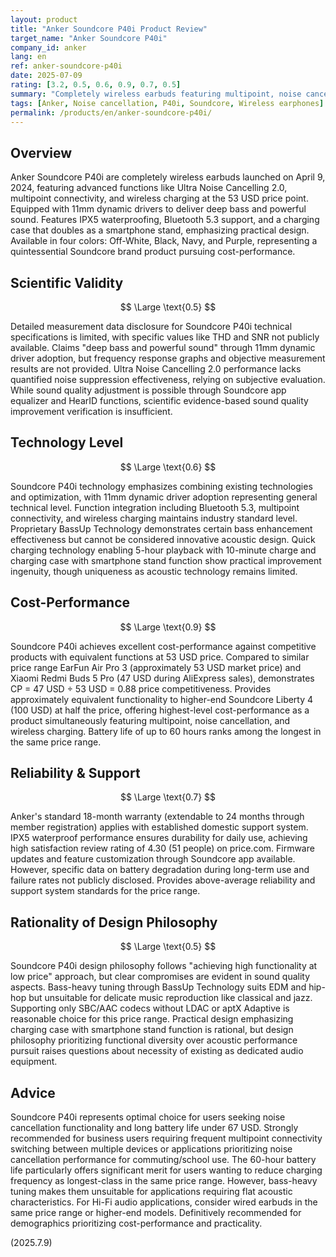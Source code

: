```yaml
---
layout: product
title: "Anker Soundcore P40i Product Review"
target_name: "Anker Soundcore P40i"
company_id: anker
lang: en
ref: anker-soundcore-p40i
date: 2025-07-09
rating: [3.2, 0.5, 0.6, 0.9, 0.7, 0.5]
summary: "Completely wireless earbuds featuring multipoint, noise cancellation, and wireless charging at 53 USD price point. Excellent battery life and practical performance, but bass-heavy tuning makes them unsuitable for applications requiring flat acoustic characteristics"
tags: [Anker, Noise cancellation, P40i, Soundcore, Wireless earphones]
permalink: /products/en/anker-soundcore-p40i/
---
```

## Overview

Anker Soundcore P40i are completely wireless earbuds launched on April 9, 2024, featuring advanced functions like Ultra Noise Cancelling 2.0, multipoint connectivity, and wireless charging at the 53 USD price point. Equipped with 11mm dynamic drivers to deliver deep bass and powerful sound. Features IPX5 waterproofing, Bluetooth 5.3 support, and a charging case that doubles as a smartphone stand, emphasizing practical design. Available in four colors: Off-White, Black, Navy, and Purple, representing a quintessential Soundcore brand product pursuing cost-performance.

## Scientific Validity

$$ \Large \text{0.5} $$

Detailed measurement data disclosure for Soundcore P40i technical specifications is limited, with specific values like THD and SNR not publicly available. Claims "deep bass and powerful sound" through 11mm dynamic driver adoption, but frequency response graphs and objective measurement results are not provided. Ultra Noise Cancelling 2.0 performance lacks quantified noise suppression effectiveness, relying on subjective evaluation. While sound quality adjustment is possible through Soundcore app equalizer and HearID functions, scientific evidence-based sound quality improvement verification is insufficient.

## Technology Level

$$ \Large \text{0.6} $$

Soundcore P40i technology emphasizes combining existing technologies and optimization, with 11mm dynamic driver adoption representing general technical level. Function integration including Bluetooth 5.3, multipoint connectivity, and wireless charging maintains industry standard level. Proprietary BassUp Technology demonstrates certain bass enhancement effectiveness but cannot be considered innovative acoustic design. Quick charging technology enabling 5-hour playback with 10-minute charge and charging case with smartphone stand function show practical improvement ingenuity, though uniqueness as acoustic technology remains limited.

## Cost-Performance

$$ \Large \text{0.9} $$

Soundcore P40i achieves excellent cost-performance against competitive products with equivalent functions at 53 USD price. Compared to similar price range EarFun Air Pro 3 (approximately 53 USD market price) and Xiaomi Redmi Buds 5 Pro (47 USD during AliExpress sales), demonstrates CP = 47 USD ÷ 53 USD = 0.88 price competitiveness. Provides approximately equivalent functionality to higher-end Soundcore Liberty 4 (100 USD) at half the price, offering highest-level cost-performance as a product simultaneously featuring multipoint, noise cancellation, and wireless charging. Battery life of up to 60 hours ranks among the longest in the same price range.

## Reliability & Support

$$ \Large \text{0.7} $$

Anker's standard 18-month warranty (extendable to 24 months through member registration) applies with established domestic support system. IPX5 waterproof performance ensures durability for daily use, achieving high satisfaction review rating of 4.30 (51 people) on price.com. Firmware updates and feature customization through Soundcore app available. However, specific data on battery degradation during long-term use and failure rates not publicly disclosed. Provides above-average reliability and support system standards for the price range.

## Rationality of Design Philosophy

$$ \Large \text{0.5} $$

Soundcore P40i design philosophy follows "achieving high functionality at low price" approach, but clear compromises are evident in sound quality aspects. Bass-heavy tuning through BassUp Technology suits EDM and hip-hop but unsuitable for delicate music reproduction like classical and jazz. Supporting only SBC/AAC codecs without LDAC or aptX Adaptive is reasonable choice for this price range. Practical design emphasizing charging case with smartphone stand function is rational, but design philosophy prioritizing functional diversity over acoustic performance pursuit raises questions about necessity of existing as dedicated audio equipment.

## Advice

Soundcore P40i represents optimal choice for users seeking noise cancellation functionality and long battery life under 67 USD. Strongly recommended for business users requiring frequent multipoint connectivity switching between multiple devices or applications prioritizing noise cancellation performance for commuting/school use. The 60-hour battery life particularly offers significant merit for users wanting to reduce charging frequency as longest-class in the same price range. However, bass-heavy tuning makes them unsuitable for applications requiring flat acoustic characteristics. For Hi-Fi audio applications, consider wired earbuds in the same price range or higher-end models. Definitively recommended for demographics prioritizing cost-performance and practicality.

(2025.7.9)